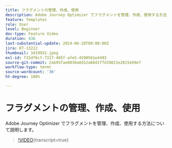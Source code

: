 ```yaml
---
title: フラグメントの管理、作成、使用
description: Adobe Journey Optimizer でフラグメントを管理、作成、使用する方法について説明します。
feature: Templates
role: User
level: Beginner
doc-type: Feature Video
duration: 436
last-substantial-update: 2024-06-28T00:00:00Z
jira: KT-13222
thumbnail: 3419932.jpeg
exl-id: f15df6cf-7317-465f-afe5-4590561e4493
source-git-commit: 2ab95fae8030a0d12a68d1ffd39021e2815e69e7
workflow-type: tm+mt
source-wordcount: '36'
ht-degree: 100%

---
```


# フラグメントの管理、作成、使用

Adobe Journey Optimizer でフラグメントを管理、作成、使用する方法について説明します。

>[!VIDEO](https://video.tv.adobe.com/v/3419932/?learn=on){transcript=true}
